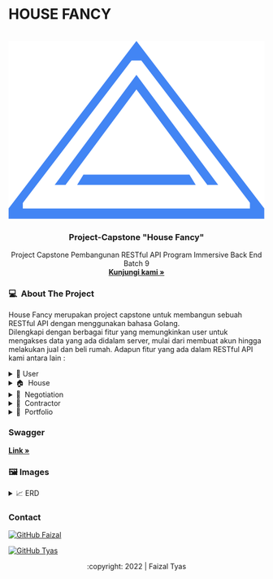 # HOUSE FANCY
<div id="top"></div>
<!-- PROJECT LOGO -->
<br/>
<div align="center">
<a href="https://github.com/Group1-House-Fancy">
    <img src="images/house-fancy-logo.png" alt="Logo" width="700" height="350">
  </a>
  <h3 align="center">Project-Capstone "House Fancy" </h3>

  <p align="center">
    Project Capstone Pembangunan RESTful API Program Immersive Back End Batch 9
    <br />
    <a href="https://github.com/Group1-House-Fancy/GROUP1-BE"><strong>Kunjungi kami »</strong></a>
    <br />
  </p>
</div>

<!-- ABOUT THE PROJECT -->
### 💻 &nbsp;About The Project

House Fancy merupakan project capstone untuk membangun sebuah RESTful API dengan menggunakan bahasa Golang.    
Dilengkapi dengan berbagai fitur yang memungkinkan user untuk mengakses data yang ada didalam server, mulai dari membuat akun hingga melakukan jual dan beli rumah. 
Adapun fitur yang ada dalam RESTful API kami antara lain :
<div>
      <details>
<summary>🙎 User</summary>
  
  <!---
  | Command | Description |
| --- | --- |
  --->
  
 User dapat membuat akun dan login, agar mendapat legalitas untuk mengakses berbagai fitur lain di aplikasi ini. 
 Terdapat juga fitur update untuk mengedit data yang berkaitan dengan user, serta fitur delete jika user menginginkan akunnya dihapus.
 
<div>
  
| Feature User | Endpoint | Param | JWT Token | Fungsi |
| --- | --- | --- | --- | --- |
| POST | /users  | - | NO | Melakukan proses registrasi user |
| POST | /login | - | NO | Melakukan proses login user |
| GET | /users | - | YES | Mendapatkan informasi akun user yang sedang login |
| PUT | /users | - | YES | Melakukan update informasi akun user yang sedang login | 
| DEL | /users | - | YES | Melakukan delete akun user yang sedang login |

</details>

<details>
<summary>🏠 &nbsp;House</summary>
  
  <!---
  | Command | Description |
| --- | --- |
  --->
House merupakan fitur dimana user dapat melakukan penjualan rumah yang dimilikinya serta dapat melakukan update dan delete terhadap rumah yang dimilikinya. User juga dapat melihat daftar rumah dan detail rumah yang dijual.

| Feature House | Endpoint | Param | JWT Token | Fungsi |
| --- | --- | --- | --- | --- |
| POST | /houses | - | YES | Menambahkan rumah yang akan dijual oleh user |
| GET | /houses | - | NO | Menampilkan daftar rumah yang dijual di platform ini |
| GET | /houses/:idHouse | idHouse | NO | Menampilkan detail rumah yang dijual |
| PUT | /houses/:idHouse | idHouse | YES | Melakukan update data rumah yang dijual oleh user |
| DELETE | /houses/:idHouse | idHouse | YES | Melakukan delete rumah yang dijual oleh user |
| POST | /houses/images/:idHouse | idHouse | YES | Menambahkan photo rumah yang dijual oleh user |
| DELETE | /houses/images/:idImage | idImage | YES | Melakukan delete photo rumah yang dijual oleh user |
| GET | /houses/mylisthouses | - | YES | Menampilkan daftar rumah yang dijual oleh user itu sendiri |
| GET | /houses/searches | - | NO | Melakukan pencarian rumah yang dicari oleh user |

</details>

<details>
<summary>🤝 &nbsp;Negotiation</summary>
  
  <!---
  | Command | Description |
| --- | --- |
  --->
Negotiation merupakan fitur dimana user dapat melakukan negosiasi pada rumah yang dijual. User juga dapat melihat daftar rumah yang pernah dia nego. User yang melakukan penjualan dapat melakukan update pada negosiasi yang sedang berlangsung.

| Feature Negotiation | Endpoint | Param | JWT Token | Fungsi |
| --- | --- | --- | --- | --- |
| GET | /negotiations | - | YES | Menampilkan history rumah mana saja yang pernah dinego oleh user |
| POST | /negotiations/:idHouse | idHouse | YES | Menambahkan negosiasi pada rumah yang diminati |
| GET | /negotiations/:idHouse | idHouse | YES | Menampilkan daftar user yang melakukan negosiasi pada satu rumah |
| DELETE | /negotiations/:idNegotiation | idNegotiation | YES | Melakukan delete negosiasi |
| PUT | /negotiations/:idNegotiation | idNegotiation | YES | Melakukan update negosiasi |

</details>

<details>
<summary>👷 &nbsp;Contractor</summary>
  
  <!---
  | Command | Description |
| --- | --- |
  --->
Contractor merupakan fitur dimana user dapat join sebagai kontraktor serta melakukan update data kontraktor dan delete akun kontraktor.

| Feature Contractor | Endpoint | Param | JWT Token | Fungsi |
| --- | --- | --- | --- | --- |
| POST | /contractors | - | YES | Melakukan join sebagai kontraktor |
| GET | /contractors | - | NO | Menampilkan daftar kontraktor yang ada di platform ini |
| DELETE | /contractors | - | YES | Melakukan delete akun kontraktor |
| GET | /contractors/:idContractor | idContractor | NO | Menampilkan detail kontraktor |
| PUT | /contractors/:idContractor | idContractor | YES | Melakukan update akun kontraktor |

</details>

<details>
<summary>💼 &nbsp;Portfolio</summary>
  
  <!---
  | Command | Description |
| --- | --- |
  --->
Portfolio merupakan fitur dimana kontraktor dapat menambahkan portofolio serta melakukan update dan delete dari portofolio yang dibuat.

| Feature comment | Endpoint | Param | JWT Token | Fungsi |
| --- | --- | --- | --- | --- |
| POST | /portfolios | - | YES | Menambahkan portofolio pada kontraktor |
| GET | /portfolios/contractors/:idContractor | idContractor | NO | Menampilkan daftar portofolio yang dimiliki oleh kontraktor |
| GET | /portfolios/details/:idPortfolio | idPortfolio  | YES | Menampilkan detail portofolio yang dimiliki oleh kontraktor |
| PUT | /portfolios/details/:idPortfolio | idPortfolio  | YES | Melakukan update data portofolio |
| DELETE | /portfolios/details/:idPortfolio | idPortfolio  | YES | Melakukan delete portofolio |
| POST | /portfolios/images/:idPortfolio | idPortfolio | YES | Menambahkan photo pada portofolio |
| DELETE | /portfolios/images/:idImage | idImage | YES | Melakukan delete photo pada portofolio |

</details>

### Swagger
<a href="https://app.swaggerhub.com/apis-docs/faizalsundara/Kelompok1/1.0.0#/"><strong> Link »</strong></a>

<!-- IMAGES -->
### 🖼&nbsp;Images

<details>
<summary>📈&nbsp;ERD</summary>
<img src="images/ERD.jpg">
</details>

<!-- CONTACT -->
### Contact

[![GitHub Faizal](https://img.shields.io/badge/-Faizal-white?style=flat&logo=github&logoColor=black)](https://github.com/faizalsundara)

[![GitHub Tyas](https://img.shields.io/badge/-Tyas-white?style=flat&logo=github&logoColor=black)](https://github.com/zenseslaus)

<p align="center">:copyright: 2022 | Faizal Tyas</p>
</h3>